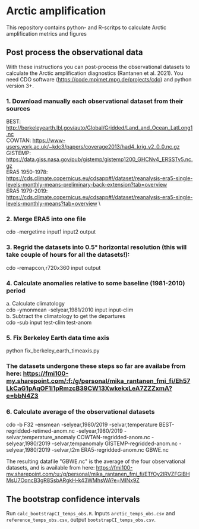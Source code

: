 # Arctic amplification

This repository contains python- and R-scritps to calculate Arctic amplification metrics and figures

## Post process the observational data
With these instructions you can post-process the observational datasets to calculate the Arctic amplification diagnostics (Rantanen et al. 2021). You need CDO software (https://code.mpimet.mpg.de/projects/cdo) and python version 3+.


### 1. Download manually each observational dataset from their sources
BEST: http://berkeleyearth.lbl.gov/auto/Global/Gridded/Land_and_Ocean_LatLong1.nc \
COWTAN: https://www-users.york.ac.uk/~kdc3/papers/coverage2013/had4_krig_v2_0_0.nc.gz \
GISTEMP: https://data.giss.nasa.gov/pub/gistemp/gistemp1200_GHCNv4_ERSSTv5.nc.gz \
ERA5 1950-1978: https://cds.climate.copernicus.eu/cdsapp#!/dataset/reanalysis-era5-single-levels-monthly-means-preliminary-back-extension?tab=overview \
ERA5 1979-2019: https://cds.climate.copernicus.eu/cdsapp#!/dataset/reanalysis-era5-single-levels-monthly-means?tab=overview \

### 2. Merge ERA5 into one file
cdo -mergetime input1 input2 output


### 3. Regrid the datasets into 0.5° horizontal resolution (this will take couple of hours for all the datasets!):
cdo -remapcon,r720x360 input output

### 4. Calculate anomalies relative to some baseline (1981-2010) period
a. Calculate climatology \
cdo -ymonmean -selyear,1981/2010 input input-clim \
b. Subtract the climatology to get the departures \
cdo -sub input test-clim test-anom


### 5. Fix Berkeley Earth data time axis
python fix_berkeley_earth_timeaxis.py


### The datasets undergone these steps so far are availabe from here: https://fmi100-my.sharepoint.com/:f:/g/personal/mika_rantanen_fmi_fi/Eh57LkCaG1pAqOF1I1pRmzcB39CW13XwkekxLeA7ZZZxmA?e=bbN4Z3

### 6. Calculate average of the observational datasets
cdo -b F32  -ensmean -selyear,1980/2019 -selvar,temperature BEST-regridded-retimed-anom.nc -selyear,1980/2019 -selvar,temperature_anomaly COWTAN-regridded-anom.nc -selyear,1980/2019 -selvar,tempanomaly GISTEMP-regridded-anom.nc -selyear,1980/2019 -selvar,t2m ERA5-regridded-anom.nc GBWE.nc


The resulting datafile "GBWE.nc" is the average of the four observational datasets, and is available from here: https://fmi100-my.sharepoint.com/:u:/g/personal/mika_rantanen_fmi_fi/ETfOy2lRVZFGlBHMsU7OqncB3gR8SsbARgkH-k43WMhsWA?e=MINx9Z


## The bootstrap confidence intervals

Run `calc_bootstrapCI_temps_obs.R`.
Inputs `arctic_temps_obs.csv` and `reference_temps_obs.csv`,
output `bootstrapCI_temps_obs.csv`.
